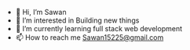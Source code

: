 - 👋 Hi, I’m Sawan
- 👀 I’m interested in Building new things
- 🌱 I’m currently learning full stack web development
- 📫 How to reach me Sawan15225@gmail.com

<!---
ImTSawan/ImTSawan is a ✨ special ✨ repository because its `README.md` (this file) appears on your GitHub profile.
You can click the Preview link to take a look at your changes.
--->
